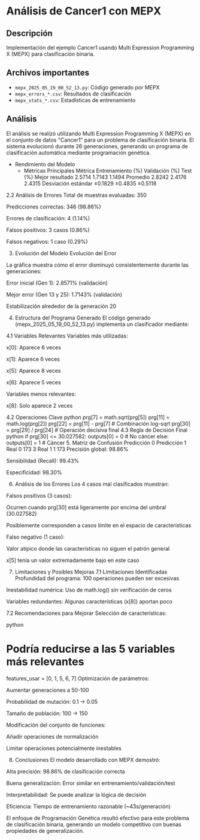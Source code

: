 # Análisis de Cancer1 con MEPX

## Descripción
Implementación del ejemplo Cancer1 usando Multi Expression Programming X (MEPX) para clasificación binaria.

## Archivos importantes
- `mepx_2025_05_19_00_52_13.py`: Código generado por MEPX
- `mepx_errors_*.csv`: Resultados de clasificación
- `mepx_stats_*.csv`: Estadísticas de entrenamiento

## Análisis
El análisis se realizó utilizando Multi Expression Programming X (MEPX) en el conjunto de datos "Cancer1" para un problema de clasificación binaria. El sistema evolucionó durante 26 generaciones, generando un programa de clasificación automática mediante programación genética.

- Rendimiento del Modelo
   - Métricas Principales
Métrica	              Entrenamiento (%)	  Validación (%)	  Test (%)
Mejor resultado  	    2.5714	            1.7143	          1.1494
Promedio	            2.8242	            2.4176	          2.4315
Desviación estándar	  ±0.1829	            ±0.4835	          ±0.5118

2.2 Análisis de Errores
Total de muestras evaluadas: 350

Predicciones correctas: 346 (98.86%)

Errores de clasificación: 4 (1.14%)

Falsos positivos: 3 casos (0.86%)

Falsos negativos: 1 caso (0.29%)

3. Evolución del Modelo
Evolución del Error

La gráfica muestra cómo el error disminuyó consistentemente durante las generaciones:

Error inicial (Gen 1): 2.8571% (validación)

Mejor error (Gen 13 y 25): 1.7143% (validación)

Estabilización alrededor de la generación 20

4. Estructura del Programa Generado
El código generado (mepx_2025_05_19_00_52_13.py) implementa un clasificador mediante:

4.1 Variables Relevantes
Variables más utilizadas:

x[0]: Aparece 6 veces

x[1]: Aparece 6 veces

x[5]: Aparece 8 veces

x[6]: Aparece 5 veces

Variables menos relevantes:

x[8]: Solo aparece 2 veces

4.2 Operaciones Clave
python
prg[7] = math.sqrt(prg[5])
prg[11] = math.log(prg[2])
prg[22] = prg[11] - prg[7]  # Combinación log-sqrt
prg[30] = prg[29] / prg[24]  # Operación decisiva final
4.3 Regla de Decisión Final
python
if prg[30] <= 30.027582:
    outputs[0] = 0  # No cáncer
else:
    outputs[0] = 1  # Cáncer
5. Matriz de Confusión
Predicción 0	Predicción 1
Real 0	173	3
Real 1	1	173
Precisión global: 98.86%

Sensibilidad (Recall): 99.43%

Especificidad: 98.30%

6. Análisis de los Errores
Los 4 casos mal clasificados muestran:

Falsos positivos (3 casos):

Ocurren cuando prg[30] está ligeramente por encima del umbral (30.027582)

Posiblemente corresponden a casos límite en el espacio de características

Falso negativo (1 caso):

Valor atípico donde las características no siguen el patrón general

x[5] tenía un valor extremadamente bajo en este caso

7. Limitaciones y Posibles Mejoras
7.1 Limitaciones Identificadas
Profundidad del programa: 100 operaciones pueden ser excesivas

Inestabilidad numérica: Uso de math.log() sin verificación de ceros

Variables redundantes: Algunas características (x[8]) aportan poco

7.2 Recomendaciones para Mejorar
Selección de características:

python
# Podría reducirse a las 5 variables más relevantes
features_usar = [0, 1, 5, 6, 7]
Optimización de parámetros:

Aumentar generaciones a 50-100

Probabilidad de mutación: 0.1 → 0.05

Tamaño de población: 100 → 150

Modificación del conjunto de funciones:

Añadir operaciones de normalización

Limitar operaciones potencialmente inestables

8. Conclusiones
El modelo desarrollado con MEPX demostró:

Alta precisión: 98.86% de clasificación correcta

Buena generalización: Error similar en entrenamiento/validación/test

Interpretabilidad: Se puede analizar la lógica de decisión

Eficiencia: Tiempo de entrenamiento razonable (~43s/generación)

El enfoque de Programación Genética resultó efectivo para este problema de clasificación binaria, generando un modelo competitivo con buenas propiedades de generalización.

